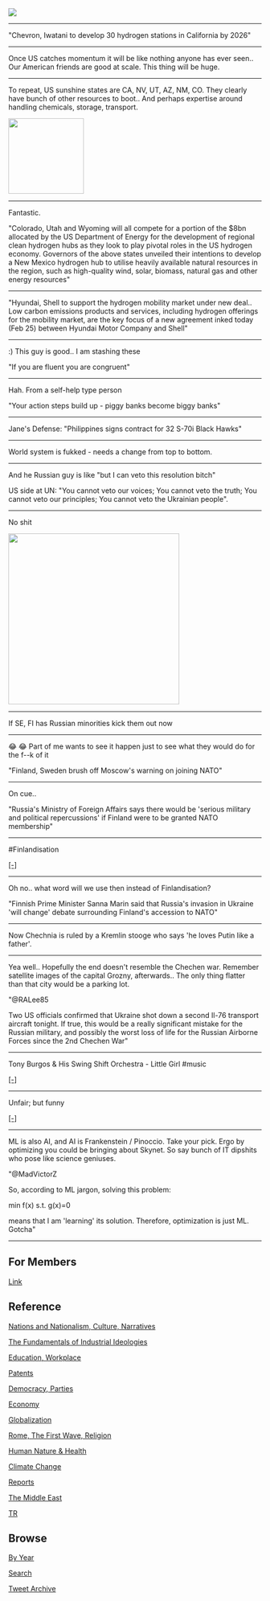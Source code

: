 <img src="https://drive.google.com/uc?export=view&id=1B2wf9R7AMH1d7Vw6e2mucLbIQ5NSjir7"/>


---

"Chevron, Iwatani to develop 30 hydrogen stations in California by 2026"

---

Once US catches momentum it will be like nothing anyone has ever
seen..  Our American friends are good at scale. This thing will be
huge.

---

To repeat, US sunshine states are CA, NV, UT, AZ, NM, CO. They clearly
have bunch of other resources to boot.. And perhaps expertise around
handling chemicals, storage, transport.

<img width="150" src="https://pbs.twimg.com/media/FD5oGr5XsAEuaFz?format=png&name=small"/>

---

Fantastic. 

"Colorado, Utah and Wyoming will all compete for a portion of the $8bn
allocated by the US Department of Energy for the development of
regional clean hydrogen hubs as they look to play pivotal roles in the
US hydrogen economy. Governors of the above states unveiled their
intentions to develop a New Mexico hydrogen hub to utilise heavily
available natural resources in the region, such as high-quality wind,
solar, biomass, natural gas and other energy resources"

---

"Hyundai, Shell to support the hydrogen mobility market under new
deal.. Low carbon emissions products and services, including hydrogen
offerings for the mobility market, are the key focus of a new
agreement inked today (Feb 25) between Hyundai Motor Company and Shell"

---

:) This guy is good.. I am stashing these

"If you are fluent you are congruent"

---

Hah. From a self-help type person

"Your action steps build up - piggy banks become biggy banks"

---

Jane's Defense: "Philippines signs contract for 32 S-70i Black Hawks"

---

World system is fukked - needs a change from top to bottom.

---

And he Russian guy is like "but I can veto this resolution bitch"

US side at UN: "You cannot veto our voices; You cannot veto the truth;
You cannot veto our principles; You cannot veto the Ukrainian people".

---

No shit

<img width="340" src="https://pbs.twimg.com/media/FMgM9oSXsAY8ZYa?format=jpg&name=small"/>

---

If SE, FI has Russian minorities kick them out now

---

😂 😂 Part of me wants to see it happen just to see what they would do
for the f--k of it

"Finland, Sweden brush off Moscow's warning on joining NATO"

---

On cue..

"Russia's Ministry of Foreign Affairs says there would be 'serious
military and political repercussions' if Finland were to be granted
NATO membership"

---

\#Finlandisation

[[-]](https://youtu.be/N6aOk0SiHgI)

---

Oh no.. what word will we use then instead of Finlandisation?

"Finnish Prime Minister Sanna Marin said that Russia's invasion in
Ukraine 'will change' debate surrounding Finland's accession to NATO"

---

Now Chechnia is ruled by a Kremlin stooge who says 'he loves Putin like
a father'.

---

Yea well.. Hopefully the end doesn't resemble the Chechen
war. Remember satellite images of the capital Grozny, afterwards.. The
only thing flatter than that city would be a parking lot.

"@RALee85

Two US officials confirmed that Ukraine shot down a second Il-76
transport aircraft tonight. If true, this would be a really
significant mistake for the Russian military, and possibly the worst
loss of life for the Russian Airborne Forces since the 2nd Chechen
War"

---

Tony Burgos & His Swing Shift Orchestra - Little Girl \#music

[[-]](https://youtu.be/ga8XdpAkDnk)

---

Unfair; but funny

[[-]](https://pbs.twimg.com/media/FMZvpzzXsAETcJH?format=jpg&name=small)

---

ML is also AI, and AI is Frankenstein / Pinoccio. Take your pick. Ergo
by optimizing you could be bringing about Skynet. So say bunch of IT
dipshits who pose like science geniuses.

"@MadVictorZ

So, according to ML jargon, solving this problem:

min f(x) s.t. g(x)=0

means that I am 'learning' its solution.  Therefore, optimization is
just ML. Gotcha"

---

## For Members

[Link](https://thirdwave-members.herokuapp.com)

## Reference

[Nations and Nationalism, Culture, Narratives](/2013/02/nations-and-nationalism.md)

[The Fundamentals of Industrial Ideologies](/2011/04/fundamentals-of-industrial-ideologies.md)

[Education, Workplace](2017/09/education-workplace.md)

[Patents](/2018/09/patents.md)

[Democracy, Parties](/2016/11/democracy.md)

[Economy](/2018/05/economy.md)

[Globalization](/2018/09/globalization.md)

[Rome, The First Wave, Religion](/2017/12/rome.md)

[Human Nature & Health](/2020/07/human-nature.md)

[Climate Change](/2018/12/climate.md)

[Reports](/2019/05/reports.md)

[The Middle East](/2019/07/middleeast.md)

[TR](../tr)

## Browse

[By Year](years.md)

[Search](search.html)

[Tweet Archive](/tweets/README.md)


